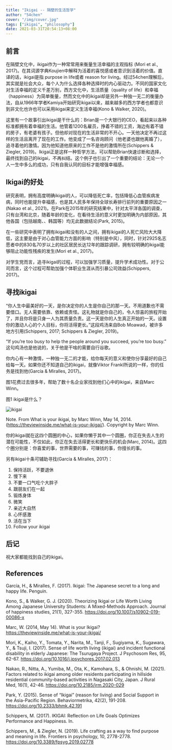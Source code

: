 ```yaml
---
title: "Ikigai -- 隔壁的生活哲学"
author: "54chen"
cover: "/img/cover.jpg"
tags: ["ikigai", "philosophy"]
date: 2021-03-31T20:54:13+08:00
---
```


前言
--------------------
在隔壁文化中，ikigai作为一种常常用来衡量生活幸福的主观指标 (Mori et al., 2017)。在其词源字典Koujien中解释为活着的喜悦感或者意识到活着的价值。直译的话，ikigai是指 purpose in life或者 reason for living。经过54chen理解后，其实就是社会大众，每个人为什么选择各种选择时的内心驱动力。不同的国家文化对生活幸福的定义千差万别，西方文化中，生活质量（quality of life）和幸福（happiness）为简单衡量，然而文化中的ikigai却是另外一种独一无二的衡量办法，自从1966年学者Kamiya开始研究ikigai以来，越来越多的西方学者也都意识到非文化也许也可以采用ikigai来定义生活幸福(Kono & Walker, 2020)。

<!--more-->

这里有一个故事引出ikigai是干什么的：Brian是一个大银行的CEO，看起来以各种标准都拥有着幸福的生活。他管着1200名雇员，挣着不错的工资，海边有着不错的房子，有老婆有孩子。但他却对现在的生活非常的不开心。一天他决定不再过这样的生活且离开了现在的工作。他变成了一名咨询顾问（他老婆也跟他离婚了），追寻着他的激情。因为他知道他原来的工作不是他的激情所在(Schippers & Ziegler, 2019)。Ikigai正是这样一种哲学方法，可以帮助Brian快速诊断和选择，最终找到自己的ikigai，不再纠结。这个例子也引出了一个重要的结论：无论一个人一生中多么的成功，只有自我认同的目标才能增强幸福感。

Ikigai的好处
----------------

研究表明，拥有高度明确ikigai的人，可以降低死亡率，包括降低心血管疾病发病，同时也能提升幸福感，也是其人民多年保持全球长寿排行前列的重要原因之一(Nakao et al., 2021)。在Park在2015年的研究结果中，针对太平洋各国的调查，只有台湾和北京，随着年龄的变化，在看待生活的意义时更加明确为内部原因，其他各国（包括越南、、韩国等）均无此数据结论(Park, 2015)。

在一些研究中表明了拥有ikigai和没有的人之间，拥有ikigai的人死亡风险大大降低，这主要是由于对心血管能力方面的影响（特别是中风），同时，针对2925名志愿者中的830名70岁以上的社区居民长达12年的跟踪调研，拥有较明确的ikigai能够阻止功能性残疾的发生(Mori et al., 2017)。

对学生党而言，追寻ikigai的过程，可以加强学习质量，提升学术成功性。对于公司而言，这个过程可帮助加强个体职业生涯从而引暴公司效益(Schippers, 2017)。


寻找ikigai
--------------

“你人生中最美好的一天，是你决定你的人生是你自己的那一天。不用道歉也不需要借口。无人需要依靠、依赖或责怪。这礼物就是你自己的，令人惊喜的旅程开始了，并且你将是只身一人为其质量负责。这一天是你的人生真正开始的一天。设置你的激动人心的个人目标，你将活得更长。”这段鸡汤来自Bob Moawad，被许多地方引用(Schippers, 2017; Schippers & Ziegler, 2019)。

“If you’re too busy to help the people around you succeed, you’re too busy.” 这句鸡汤也是他说的，关于他是干啥的需要自行谷歌。

 你内心有一种激情，一种独一无二的才能，给你每天的意义和使你分享最好的自己给每一天。如果你还不知道自己的ikigai，就像Viktor Frankl所说的一样，你的任务是找到他(García & Miralles, 2017)。

图1花费过去很多年，帮助了数十名企业家找到他们心中的ikigai，来自Marc Winn。

图1 ikigai是什么？

![ikigai](http://theviewinside.wpengine.com/wp-content/uploads/2014/05/graph.png) 

Note. From What is your ikigai, by Marc Winn, May 14, 2014. (https://theviewinside.me/what-is-your-ikigai/). Copyright by Marc Winn.

你的ikigai就在这四个圆圈的中心，如果你懒于其中一个圆圈，你正在失去人生的潜在可能性，不仅如此，你正在失去活得更长和更快乐的机会(Marc, 2014)。这四个圈分别是：你喜爱的事，世界需要的事，可赚钱的事，你擅长的事。

另有ikigai十条可辅助寻找(García & Miralles, 2017)：
1.	保持活跃，不要退休
2.	慢下来
3.	不要一口气吃个大胖子
4.	跟朋友们在一起
5.	锻炼身体
6.	微笑
7.	亲近大自然
8.	心怀感激
9.	活在当下
10.	Follow your ikigai

后记
-------

祝大家都能找到自己的ikigai。

References
------------------

García, H., & Miralles, F. (2017). Ikigai: The Japanese secret to a long and happy life. Penguin. 

Kono, S., & Walker, G. J. (2020). Theorizing Ikigai or Life Worth Living Among Japanese University Students: A Mixed-Methods Approach. Journal of happiness studies, 21(1), 327-355. https://doi.org/10.1007/s10902-019-00086-x 

Marc, W. (2014, May 14). What is your Ikigai?  https://theviewinside.me/what-is-your-ikigai/

Mori, K., Kaiho, Y., Tomata, Y., Narita, M., Tanji, F., Sugiyama, K., Sugawara, Y., & Tsuji, I. (2017). Sense of life worth living (ikigai) and incident functional disability in elderly Japanese: The Tsurugaya Project. J Psychosom Res, 95, 62-67. https://doi.org/10.1016/j.jpsychores.2017.02.013 

Nakao, R., Nitta, A., Yumiba, M., Ota, K., Kamohara, S., & Ohnishi, M. (2021). Factors related to ikigai among older residents participating in hillside residential community-based activities in Nagasaki City, Japan. J Rural Med, 16(1), 42-46. https://doi.org/10.2185/jrm.2020-029 

Park, Y. (2015). Sense of “Ikigai” (reason for living) and Social Support in the Asia-Pacific Region. Behaviormetrika, 42(2), 191-208. https://doi.org/10.2333/bhmk.42.191 

Schippers, M. (2017). IKIGAI: Reflection on Life Goals Optimizes Performance and Happiness. In.

Schippers, M., & Ziegler, N. (2019). Life crafting as a way to find purpose and meaning in life. Frontiers in psychology, 10, 2778-2778. https://doi.org/10.3389/fpsyg.2019.02778 




